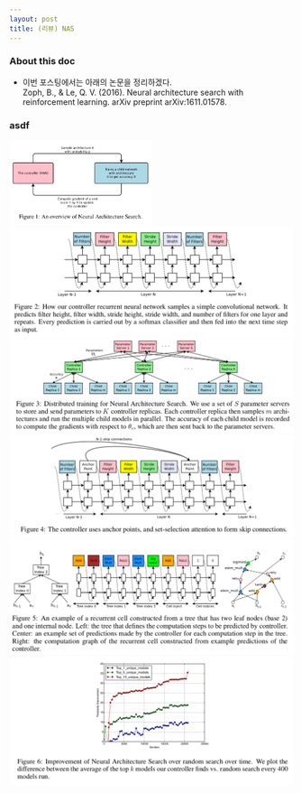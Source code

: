 ```yaml
---
layout: post 
title: (리뷰) NAS
--- 
```


### About this doc 

- 이번 포스팅에서는 아래의 논문을 정리하겠다. <br/>
Zoph, B., & Le, Q. V. (2016). Neural architecture search with reinforcement learning. arXiv preprint arXiv:1611.01578.


### asdf

<img src="https://github.com/miruetoto/miruetoto.github.io/blob/master/img/NAS/nas_fig1.png?raw=true" width="50%" height="50%"></center>
<img src="https://github.com/miruetoto/miruetoto.github.io/blob/master/img/NAS/nas_fig2.png?raw=true">
<img src="https://github.com/miruetoto/miruetoto.github.io/blob/master/img/NAS/nas_fig3.png?raw=true">
<img src="https://github.com/miruetoto/miruetoto.github.io/blob/master/img/NAS/nas_fig4.png?raw=true">
<img src="https://github.com/miruetoto/miruetoto.github.io/blob/master/img/NAS/nas_fig5.png?raw=true">
<img src="https://github.com/miruetoto/miruetoto.github.io/blob/master/img/NAS/nas_fig6.png?raw=true">
